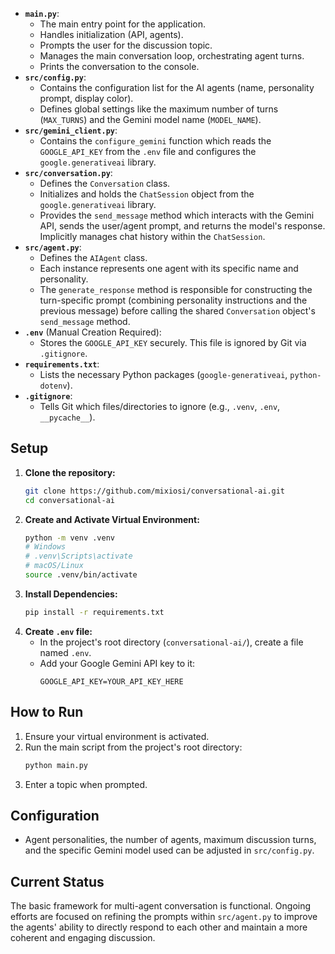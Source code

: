 
*   **`main.py`**:
    *   The main entry point for the application.
    *   Handles initialization (API, agents).
    *   Prompts the user for the discussion topic.
    *   Manages the main conversation loop, orchestrating agent turns.
    *   Prints the conversation to the console.
*   **`src/config.py`**:
    *   Contains the configuration list for the AI agents (name, personality prompt, display color).
    *   Defines global settings like the maximum number of turns (`MAX_TURNS`) and the Gemini model name (`MODEL_NAME`).
*   **`src/gemini_client.py`**:
    *   Contains the `configure_gemini` function which reads the `GOOGLE_API_KEY` from the `.env` file and configures the `google.generativeai` library.
*   **`src/conversation.py`**:
    *   Defines the `Conversation` class.
    *   Initializes and holds the `ChatSession` object from the `google.generativeai` library.
    *   Provides the `send_message` method which interacts with the Gemini API, sends the user/agent prompt, and returns the model's response. Implicitly manages chat history within the `ChatSession`.
*   **`src/agent.py`**:
    *   Defines the `AIAgent` class.
    *   Each instance represents one agent with its specific name and personality.
    *   The `generate_response` method is responsible for constructing the turn-specific prompt (combining personality instructions and the previous message) before calling the shared `Conversation` object's `send_message` method.
*   **`.env`** (Manual Creation Required):
    *   Stores the `GOOGLE_API_KEY` securely. This file is ignored by Git via `.gitignore`.
*   **`requirements.txt`**:
    *   Lists the necessary Python packages (`google-generativeai`, `python-dotenv`).
*   **`.gitignore`**:
    *   Tells Git which files/directories to ignore (e.g., `.venv`, `.env`, `__pycache__`).

## Setup

1.  **Clone the repository:**
    ```bash
    git clone https://github.com/mixiosi/conversational-ai.git
    cd conversational-ai
    ```
2.  **Create and Activate Virtual Environment:**
    ```bash
    python -m venv .venv
    # Windows
    # .venv\Scripts\activate
    # macOS/Linux
    source .venv/bin/activate
    ```
3.  **Install Dependencies:**
    ```bash
    pip install -r requirements.txt
    ```
4.  **Create `.env` file:**
    *   In the project's root directory (`conversational-ai/`), create a file named `.env`.
    *   Add your Google Gemini API key to it:
        ```
        GOOGLE_API_KEY=YOUR_API_KEY_HERE
        ```

## How to Run

1.  Ensure your virtual environment is activated.
2.  Run the main script from the project's root directory:
    ```bash
    python main.py
    ```
3.  Enter a topic when prompted.

## Configuration

*   Agent personalities, the number of agents, maximum discussion turns, and the specific Gemini model used can be adjusted in `src/config.py`.

## Current Status

The basic framework for multi-agent conversation is functional. Ongoing efforts are focused on refining the prompts within `src/agent.py` to improve the agents' ability to directly respond to each other and maintain a more coherent and engaging discussion.
